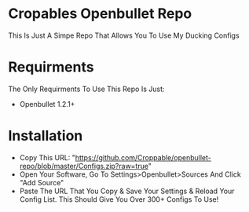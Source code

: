 # Cropables Openbullet Repo
This Is Just A Simpe Repo That Allows You To Use My Ducking Configs

# Requirments
The Only Requirments To Use This Repo Is Just:
- Openbullet 1.2.1+

# Installation
- Copy This URL: "https://github.com/Croppable/openbullet-repo/blob/master/Configs.zip?raw=true"
- Open Your Software, Go To Settings>Openbullet>Sources And Click "Add Source"
- Paste The URL That You Copy & Save Your Settings & Reload Your Config List.
 This Should Give You Over 300+ Configs To Use!
 
